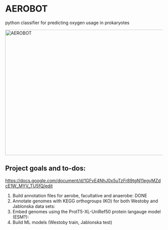 # AEROBOT
python classifier for predicting oxygen usage in prokaryotes

<img src="https://cdn.discordapp.com/attachments/977537752591659008/1072408230862520420/JoshG_Ukiyo-e_style_drawing_of_a_cute_microbe_wearing_a_gas_mas_d5523523-2df3-42bd-b1b3-67d18237f331.png" alt="AEROBOT" title="AEROBOT" width="600" height="400" class="center">

## Project goals and to-dos:
https://docs.google.com/document/d/1GFvE4NhJ0x5uTzFr89tgN11egyMZdcE1W_MYV_TU5fQ/edit

1. Build annotation files for aerobe, facultative and anaerobe: DONE
2. Annotate genomes with KEGG orthogroups (KO) for both Westoby and Jablonska data sets: 
3. Embed genomes using the ProtT5-XL-UniRef50 protein langauge model (ESM?): 
4. Build ML models (Westoby train, Jablonska test)
